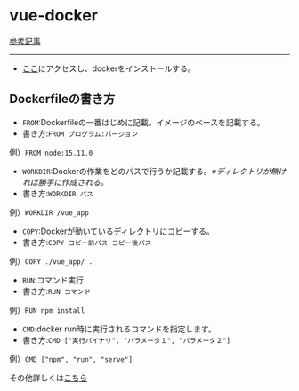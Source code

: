 # vue-docker

[参考記事](https://qiita.com/leafeon00000/items/09384726105eee53bbb6)

<hr>

- [ここ](https://www.docker.com/)にアクセスし、dockerをインストールする。

## Dockerfileの書き方

- ``FROM``:Dockerfileの一番はじめに記載。イメージのベースを記載する。
- 書き方:``FROM プログラム:バージョン``

例）``FROM node:15.11.0``

- ``WORKDIR``:Dockerの作業をどのパスで行うか記載する。*※ディレクトリが無ければ勝手に作成される。*
- 書き方:``WORKDIR パス``

例）``WORKDIR /vue_app``

- ``COPY``:Dockerが動いているディレクトリにコピーする。
- 書き方:``COPY コピー前パス コピー後パス``

例）``COPY ./vue_app/ .``

- ``RUN``:コマンド実行
- 書き方:``RUN コマンド``

例）``RUN npm install``

- ``CMD``:docker run時に実行されるコマンドを指定します。
- 書き方:``CMD ["実行バイナリ", "パラメータ１", "パラメータ２"]``

例）``CMD ["npm", "run", "serve"]``

その他詳しくは[こちら](https://www.wakuwakubank.com/posts/270-docker-build-image/#dockerfileで利用できる命令)

